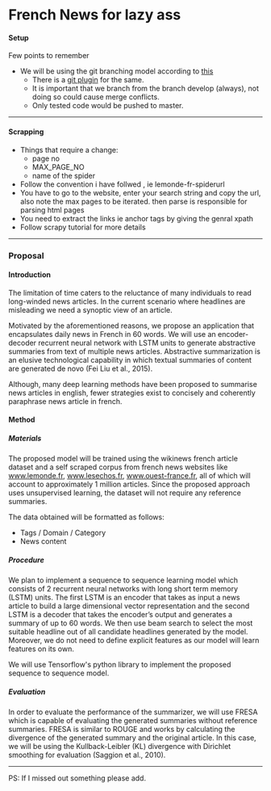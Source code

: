 # French News for lazy ass

#### Setup

Few points to remember

* We will be using the git branching model according to [this](http://jeffkreeftmeijer.com/2010/why-arent-you-using-git-flow/)
  * There is a [git plugin](https://github.com/nvie/gitflow) for the same.
  * It is important that we branch from the branch develop (always), not doing so could cause merge conflicts.
  * Only tested code would be pushed to master.

***


#### Scrapping 
* Things that require a change:
  * page no
  * MAX_PAGE_NO
  * name of the spider
* Follow the convention i have follwed , ie lemonde-fr-spiderurl
* You have to go to the website, enter your search string and copy the url, also note the max pages to be iterated.
then parse is responsible for parsing html pages
* You need to extract the links ie anchor tags by giving the genral xpath
* Follow scrapy tutorial for more details

***

### Proposal

#### Introduction
The limitation of time caters to the reluctance of many individuals to read long-winded news articles. In the current scenario where headlines are misleading we need a synoptic view of an article.


Motivated by the aforementioned reasons, we propose an application that encapsulates daily news in French in 60 words. We will use an encoder-decoder recurrent neural network with LSTM units to generate abstractive summaries from text of multiple news articles. Abstractive summarization is an elusive technological capability in which textual summaries of content are generated de novo (Fei Liu et al., 2015).


Although, many deep learning methods have been proposed to summarise news articles in english, fewer strategies exist to concisely and coherently paraphrase news article in french.

#### Method
##### Materials
The proposed model will be trained using the wikinews french article dataset and a self scraped corpus from french news websites like www.lemonde.fr, www.lesechos.fr, www.ouest-france.fr,  all of which will account to approximately 1 million articles. Since the proposed approach uses unsupervised learning, the dataset will not require any reference summaries.


The data obtained will be formatted as follows:
* Tags / Domain / Category
* News content

##### Procedure
We plan to implement a sequence to sequence learning model which consists of 2 recurrent neural networks with long short term memory (LSTM) units. The first LSTM is an encoder that takes as input a news article to build a large dimensional vector representation and the second LSTM is a decoder that takes the encoder’s output and generates a summary of up to 60 words. We then use beam search to select the most suitable headline out of all candidate headlines generated by the model. Moreover, we do not need to define explicit features as our model will learn features on its own.


We will use Tensorflow's python library to implement the proposed sequence to sequence model.


##### Evaluation
In order to evaluate the performance of the summarizer, we will use FRESA which is capable of evaluating the generated summaries without reference summaries. FRESA is similar to ROUGE and works by calculating the divergence of the generated summary and the original article. In this case, we will be using the Kullback-Leibler (KL) divergence with Dirichlet smoothing for evaluation (Saggion et al., 2010).

***

PS: If I missed out something please add.